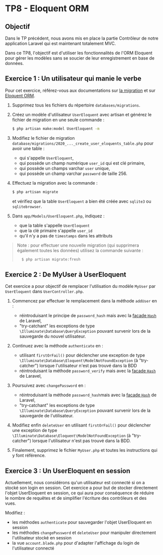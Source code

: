 TP8 - Eloquent ORM
==================

Objectif
--------

Dans le TP précédent, nous avons mis en place la partie Contrôleur de notre application Laravel qui est maintenant totalement MVC.

Dans ce TP8, l'objectif est d'utiliser les fonctionnalités de l'ORM Eloquent pour gérer les modèles sans se soucier de leur enregistrement en base de données.


Exercice 1 : Un utilisateur qui manie le verbe
----------------------------------------------

Pour cet exercice, référez-vous aux documentations sur [la migration](https://laravel.com/docs/8.x/migrations) et sur [Eloquent ORM](https://laravel.com/docs/8.x/eloquent).

1. Supprimez tous les fichiers du répertoire `databases/migrations`.

1. Créez un modèle d'utilisateur `UserEloquent` avec artisan et générez le fichier de migration en une seule commande :
	```sh
	$ php artisan make:model UserEloquent -m
	```

1. Modifiez le fichier de migration `database/migrations/2020_..._create_user_eloquents_table.php` pour avoir une table :
	- qui s'appelle `UserEloquent`,
	- qui possède un champ numérique `user_id` qui est clé primaire,
	- qui possède un champs varchar `user` unique,
	- qui possède un champ varchar `password` de taille 256.

1. Effectuez la migration avec la commande :
	```sh
	$ php artisan migrate
	```
	et vérifiez que la table `UserEloquent` a bien été créée avec `sqlite3` ou `sqlitebrowser`.

1. Dans `app/Models/UserEloquent.php`, indiquez :
	- que la table s'appelle `UserEloquent`
	- que la clé primaire s'appelle `user_id`
	- qu'il n'y a pas de `timestamps` dans les attributs

> Note : pour effectuer une nouvelle migration (qui supprimera également toutes les données) utilisez la commande suivante :
> ```sh
>	$ php artisan migrate:fresh
> ```

Exercice 2 : De MyUser à UserEloquent
-------------------------------------

Cet exercice a pour objectif de remplacer l'utilisation du modèle `MyUser` par `UserEloquent` dans `UserController.php`.

1. Commencez par effectuer le remplacement dans la méthode `addUser` en :
	- réintroduisant le principe de `password_hash` mais avec la [facade `Hash`](https://laravel.com/docs/8.x/hashing) de Laravel,
	- "try-catchant" les exceptions de type `\Illuminate\Database\QueryException` pouvant survenir lors de la sauvegarde du nouvel utilisateur.

1. Continuez avec la méthode `authenticate` en :
	- utilisant `firstOrFail()` pour déclencher une exception de type `\Illuminate\Database\Eloquent\ModelNotFoundException` (à "try-catcher") lorsque l'utilisateur n'est pas trouvé dans la BDD
	- réintroduisant la méthode `password_verify` mais avec la [facade `Hash`](https://laravel.com/docs/8.x/hashing) de Laravel,

1. Poursuivez avec `changePassword` en :
	- réintroduisant la méthode `password_hash`mais avec la [facade `Hash`](https://laravel.com/docs/8.x/hashing) de Laravel,
	- "try-catchant" les exceptions de type `\Illuminate\Database\QueryException` pouvant survenir lors de la sauvegarde de l'utilisateur.

1. Modifiez enfin `deleteUser` en utilisant `firstOrFail()` pour déclencher une exception de type `\Illuminate\Database\Eloquent\ModelNotFoundException` (à "try-catcher") lorsque l'utilisateur n'est pas trouvé dans la BDD.

1. Finalement, supprimez le fichier `MyUser.php` et toutes les instructions qui y font référence.


Exercice 3 : Un UserEloquent en session
---------------------------------------

Actuellement, nous considérons qu'un utilisateur est connecté si on a stocké son login en session. Cet exercice a pour but de stocker directement l'objet UserEloquent en session, ce qui aura pour conséquence de réduire le nombre de requêtes et de simplifier l'écriture des contrôleurs et des vues.

Modifiez :
- les méthodes `authenticate` pour sauvegarder l'objet UserEloquent en session
- les méthodes `changePassword` et `deleteUser` pour manipuler directement l'utilisateur stocké en session
- la vue `account.blade.php` pour d'adapter l'affichage du login de l'utilisateur connecté
